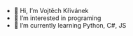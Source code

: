 - 👋 Hi, I’m Vojtěch Křivánek
- 👀 I’m interested in programing
- 🌱 I’m currently learning Python, C#, JS
<!---
Woyta64/Woyta64 is a ✨ special ✨ repository because its `README.md` (this file) appears on your GitHub profile.
You can click the Preview link to take a look at your changes.
--->
